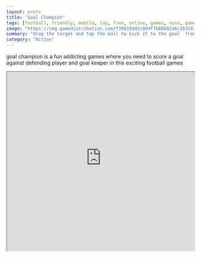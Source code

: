 ```yaml
---
layout: posts
title: "Goal Champion"
tags: [football, friendly, mobile, tap, free, online, games, oyna, game, free, games, play, play, games]
image: "https://img.gamedistribution.com/f39819dd2c0d4ffb88b02a6c1b3187ec.jpg"
summary: "drag the target and tap the ball to kick it to the goal  free online games oyna game free games play play games"
category: "Action"
---
```


goal champion is a fun addicting games where you need to score a goal against defending player and goal keeper in this exciting football games

<iframe width="100%" height="480px;" src="https://html5.gamedistribution.com/f39819dd2c0d4ffb88b02a6c1b3187ec/"></iframe>